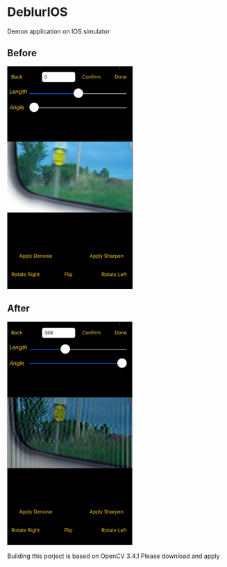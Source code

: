 # DeblurIOS
Demon application on IOS simulator

## Before
![alt text](https://github.com/RockSoda/DeblurIOS/blob/master/before.png)

## After
![alt text](https://github.com/RockSoda/DeblurIOS/blob/master/after.png)

Building this porject is based on OpenCV 3.4.1 Please download and apply
